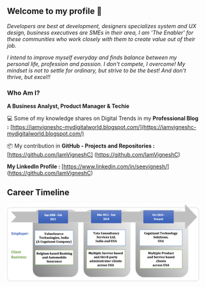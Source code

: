 ## Welcome to my profile 👋

_Developers are best at development, designers specializes system and UX design, business executives are SMEs in their area, I am 'The Enabler' for these communities who work closely with them to create value out of their job._ 

_I intend to improve myself everyday and finds balance between my personal life, profession and passion. I don't compete, I overcome! My mindset is not to settle for ordinary, but strive to be the best! And don't thrive, but excel!!_


### Who Am I? 

**A Business Analyst, Product Manager & Techie**


💻 Some of my knowledge shares on Digital Trends in my **Professional Blog :** [https://iamvigneshc-mydigitalworld.blogspot.com/](https://iamvigneshc-mydigitalworld.blogspot.com/)


📦 My contribution in **GitHub - Projects and Repositories :** [https://github.com/IamVigneshC] (https://github.com/IamVigneshC)


**My LinkedIn Profile :** [https://www.linkedin.com/in/seevignesh/] (https://github.com/IamVigneshC)


## Career Timeline


![Image of Career](https://github.com/IamVigneshC/IamVigneshC.github.io/blob/main/about/Career.png)



